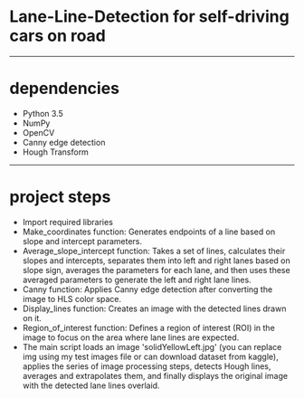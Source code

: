# Lane-Line-Detection for self-driving cars on road
__________________________________________________________
# dependencies
* Python 3.5
* NumPy
* OpenCV
* Canny edge detection
* Hough Transform
__________________________________________________________
# project steps
* Import required libraries
* Make_coordinates function: Generates endpoints of a line based on slope and intercept parameters.
* Average_slope_intercept function: Takes a set of lines, calculates their slopes and intercepts, separates them into left and right lanes based on slope sign, averages the parameters for each lane, and then uses these averaged parameters to generate the left and right lane lines.
* Canny function: Applies Canny edge detection after converting the image to HLS color space.
* Display_lines function: Creates an image with the detected lines drawn on it.
* Region_of_interest function: Defines a region of interest (ROI) in the image to focus on the area where lane lines are expected.
* The main script loads an image 'solidYellowLeft.jpg' (you can replace img using my test images file or can download dataset from kaggle), applies the series of image processing steps, detects Hough lines, averages and extrapolates them, and finally displays the original image with the detected lane lines overlaid.

